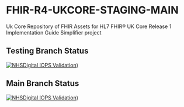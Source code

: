 # FHIR-R4-UKCORE-STAGING-MAIN

Uk Core Repository of FHIR Assets for HL7 FHIR® UK Core Release 1 Implementation Guide Simplifier project

## Testing Branch Status
 
  [![NHSDigital IOPS Validation)](https://github.com/NHSDigital/FHIR-R4-UKCORE-STAGING-MAIN/actions/workflows/terminology.yml/badge.svg?branch=testing)](https://github.com/NHSDigital/FHIR-R4-UKCORE-STAGING-MAIN/actions/workflows/terminology.yml?branch=testing)

## Main Branch Status

 [![NHSDigital IOPS Validation)](https://github.com/NHSDigital/FHIR-R4-UKCORE-STAGING-MAIN/actions/workflows/terminology.yml/badge.svg)](https://github.com/NHSDigital/FHIR-R4-UKCORE-STAGING-MAIN/actions/workflows/terminology.yml)
